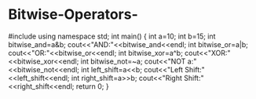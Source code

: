# Bitwise-Operators-
#include <iostream>
using namespace std;
int main() {
    int a=10;
    int b=15;
    int bitwise_and=a&b;
    cout<<"AND:"<<bitwise_and<<endl;
    int bitwise_or=a|b;
    cout<<"OR:"<<bitwise_or<<endl;
    int bitwise_xor=a^b;
    cout<<"XOR:"<<bitwise_xor<<endl;
    int bitwise_not=~a;
    cout<<"NOT a:"<<bitwise_not<<endl;
    int left_shift=a<<b;
    cout<<"Left Shift:"<<left_shift<<endl;
    int right_shift=a>>b;
    cout<<"Right Shift:"<<right_shift<<endl;
 return 0;
}
